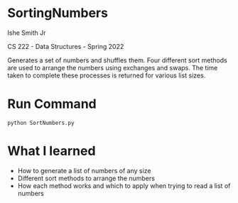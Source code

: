 # SortingNumbers
Ishe Smith Jr

CS 222 - Data Structures - Spring 2022

Generates a set of numbers and shuffles them. Four different sort methods are used to arrange the numbers using exchanges and swaps. The time taken to complete these processes is returned for various list sizes.

# Run Command
`python SortNumbers.py`

# What I learned 
- How to generate a list of numbers of any size
- Different sort methods to arrange the numbers
- How each method works and which to apply when trying to read a list of numbers
